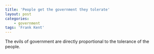 ```yaml
---
title: 'People get the government they tolerate'
layout: post
categories:
    - government
tags: 'Frank Kent'
---
```


The evils of government are directly proportional to the tolerance of the people.